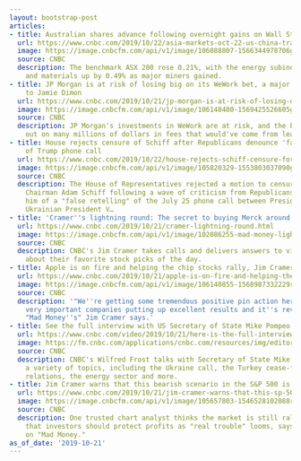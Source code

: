 ```yaml
---
layout: bootstrap-post
articles:
- title: Australian shares advance following overnight gains on Wall Street
  url: https://www.cnbc.com/2019/10/22/asia-markets-oct-22-us-china-trade-deal.html
  image: https://image.cnbcfm.com/api/v1/image/106088807-1566344978706gettyimages-1083181924.jpeg?v=1571701924
  source: CNBC
  description: The benchmark ASX 200 rose 0.21%, with the energy subindex adding 0.57%
    and materials up by 0.49% as major miners gained.
- title: JP Morgan is at risk of losing big on its WeWork bet, a major potential blow
    to Jamie Dimon
  url: https://www.cnbc.com/2019/10/21/jp-morgan-is-at-risk-of-losing-on-its-wework-bet-a-blow-to-ceo-dimon.html
  image: https://image.cnbcfm.com/api/v1/image/106148480-1569425526605gettyimages-1171027604.jpg?v=1571137824
  source: CNBC
  description: JP Morgan's investments in WeWork are at risk, and the bank is losing
    out on many millions of dollars in fees that would've come from leading the IPO.
- title: House rejects censure of Schiff after Republicans denounce 'false retelling'
    of Trump phone call
  url: https://www.cnbc.com/2019/10/22/house-rejects-schiff-censure-for-false-retelling-of-trump-phone-call.html
  image: https://image.cnbcfm.com/api/v1/image/105820329-1553803037090gettyimages-1133269749.jpeg?v=1553803183
  source: CNBC
  description: The House of Representatives rejected a motion to censure House Intelligence
    Chairman Adam Schiff following a wave of criticism from Republicans who accused
    him of a "false retelling" of the July 25 phone call between President Trump and
    Ukrainian President V…
- title: 'Cramer''s lightning round: The secret to buying Merck around earnings'
  url: https://www.cnbc.com/2019/10/21/cramer-lightning-round.html
  image: https://image.cnbcfm.com/api/v1/image/102086255-mad-money-lightning.jpg?v=1510939612
  source: CNBC
  description: CNBC's Jim Cramer takes calls and delivers answers to viewer questions
    about their favorite stock picks of the day.
- title: Apple is on fire and helping the chip stocks rally, Jim Cramer says
  url: https://www.cnbc.com/2019/10/21/apple-is-on-fire-and-helping-the-chip-stocks-rally-jim-cramer-says.html
  image: https://image.cnbcfm.com/api/v1/image/106140855-1568987332229rtx73sgc.jpg?v=1568987427
  source: CNBC
  description: '"We''re getting some tremendous positive pin action here with some
    very important companies putting up excellent results and it''s reverberating,"
    "Mad Money''s" Jim Cramer says.'
- title: See the full interview with US Secretary of State Mike Pompeo
  url: https://www.cnbc.com/video/2019/10/21/here-is-the-full-interview-with-us-secretary-of-state-mike-pompeo.html
  image: https://fm.cnbc.com/applications/cnbc.com/resources/img/editorial/2019/05/12/105908050-1557617872455gettyimages-1141866722.600x400.jpeg
  source: CNBC
  description: CNBC's Wilfred Frost talks with Secretary of State Mike Pompeo about
    a variety of topics, including the Ukraine call, the Turkey cease-fire, China
    relations, the energy sector and more.
- title: Jim Cramer warns that this bearish scenario in the S&P 500 is 'on the table'
  url: https://www.cnbc.com/2019/10/21/jim-cramer-warns-that-this-sp-500-bearish-scenario-is-on-the-table.html
  image: https://image.cnbcfm.com/api/v1/image/105657803-1546528102088rtx6fgq5.jpg?v=1571693569
  source: CNBC
  description: One trusted chart analyst thinks the market is still rallying but warns
    that investors should protect profits as "real trouble" looms, says Jim Cramer
    on "Mad Money."
as_of_date: '2019-10-21'
---
```


